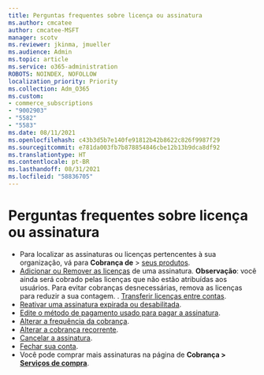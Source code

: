 ```yaml
---
title: Perguntas frequentes sobre licença ou assinatura
ms.author: cmcatee
author: cmcatee-MSFT
manager: scotv
ms.reviewer: jkinma, jmueller
ms.audience: Admin
ms.topic: article
ms.service: o365-administration
ROBOTS: NOINDEX, NOFOLLOW
localization_priority: Priority
ms.collection: Adm_O365
ms.custom:
- commerce_subscriptions
- "9002903"
- "5582"
- "5583"
ms.date: 08/11/2021
ms.openlocfilehash: c43b3d5b7e140fe91812b42b8622c826f9987f29
ms.sourcegitcommit: e781da003fb7b878854846cbe12b13b9dca8df92
ms.translationtype: HT
ms.contentlocale: pt-BR
ms.lasthandoff: 08/31/2021
ms.locfileid: "58836705"
---
```

# <a name="license-or-subscription-faq"></a>Perguntas frequentes sobre licença ou assinatura

- Para localizar as assinaturas ou licenças pertencentes à sua organização, vá para **Cobrança de** > [seus produtos](https://go.microsoft.com/fwlink/p/?linkid=842054).
- [Adicionar ou Remover as licenças](https://docs.microsoft.com/alchemyinsights/how-to-add-or-reduce-licenses) de uma assinatura.
    **Observação**: você ainda será cobrado pelas licenças que não estão atribuídas aos usuários. Para evitar cobranças desnecessárias, remova as licenças para reduzir a sua contagem.
. [Transferir licenças entre contas](https://docs.microsoft.com/alchemyinsights/transfer-licenses-between-tenants).
- [Reativar uma assinatura expirada ou desabilitada](https://go.microsoft.com/fwlink/p/?linkid=2117519).
- [Edite o método de pagamento usado para pagar a assinatura](https://go.microsoft.com/fwlink/p/?linkid=2117167).
- [Alterar a frequência da cobrança](https://go.microsoft.com/fwlink/p/?linkid=2119112).
- [Alterar a cobrança recorrente](https://go.microsoft.com/fwlink/p/?linkid=2119216).
- [Cancelar a assinatura](https://go.microsoft.com/fwlink/p/?linkid=2119113).
- [Fechar sua conta](https://docs.microsoft.com/alchemyinsights/how-to-close-your-account).
- Você pode comprar mais assinaturas na página de **Cobrança > [Serviços de compra](https://go.microsoft.com/fwlink/p/?linkid=868433)**.